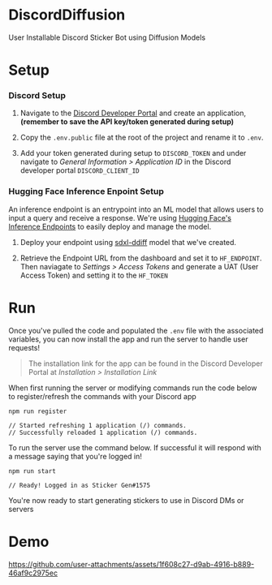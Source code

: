# DiscordDiffusion
User Installable Discord Sticker Bot using Diffusion Models

# Setup
### Discord Setup 

1. Navigate to the [Discord Developer Portal](https://discord.com/developers/applications) and create an application, **(remember to save the API key/token generated during setup)** 

2. Copy the `.env.public` file at the root of the project and rename it to `.env`. 
3. Add your token generated during setup to `DISCORD_TOKEN` and under navigate to *General Information > Application ID* in the Discord developer portal `DISCORD_CLIENT_ID` 

### Hugging Face Inference Enpoint Setup

An inference endpoint is an entrypoint into an ML model that allows users to input a query and receive a response. We're using [Hugging Face's Inference Endpoints](https://huggingface.co/inference-endpoints/dedicated) to easily deploy and manage the model. 

1. Deploy your endpoint using [sdxl-ddiff](https://huggingface.co/STUDs/sdxl-ddiff) model that we've created. 

2. Retrieve the Endpoint URL from the dashboard and set it to `HF_ENDPOINT`. Then naviagate to *Settings > Access Tokens* and generate a UAT (User Access Token) and setting it to the  `HF_TOKEN` 

# Run
Once you've pulled the code and populated the `.env` file with the associated variables, you can now install the app and run the server to handle user requests! 

>The installation link for the app can be found in the Discord Developer Portal at *Installation > Installation Link*

When first running the server or modifying commands run the code below to register/refresh the commands with your Discord app
```
npm run register

// Started refreshing 1 application (/) commands.
// Successfully reloaded 1 application (/) commands.
```

To run the server use the command below. If successful it will respond with a message saying that you're logged in!

```
npm run start

// Ready! Logged in as Sticker Gen#1575
```

You're now ready to start generating stickers to use in Discord DMs or servers

# Demo
https://github.com/user-attachments/assets/1f608c27-d9ab-4916-b889-46af9c2975ec





